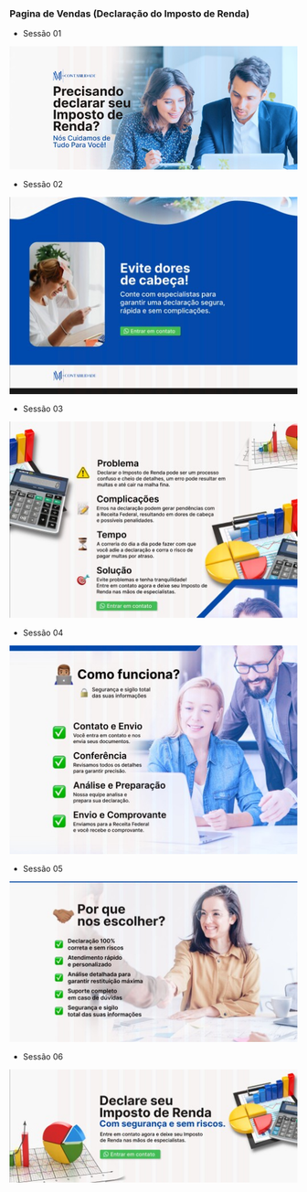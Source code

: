### Pagina de Vendas (Declaração do Imposto de Renda)

* Sessão 01

<img src="./screens/sessao1.jpg" alt="Print da Sessão 01">

* Sessão 02

<img src="./screens/sessao2.jpg" alt="Print da Sessão 02">

* Sessão 03

<img src="./screens/sessao3.jpg" alt="Print da Sessão 03">

* Sessão 04

<img src="./screens/sessao4.jpg" alt="Print da Sessão 04">

* Sessão 05

<img src="./screens/sessao5.jpg" alt="Print da Sessão 05">

* Sessão 06

<img src="./screens/sessao6.jpg" alt="Print da Sessão 06">